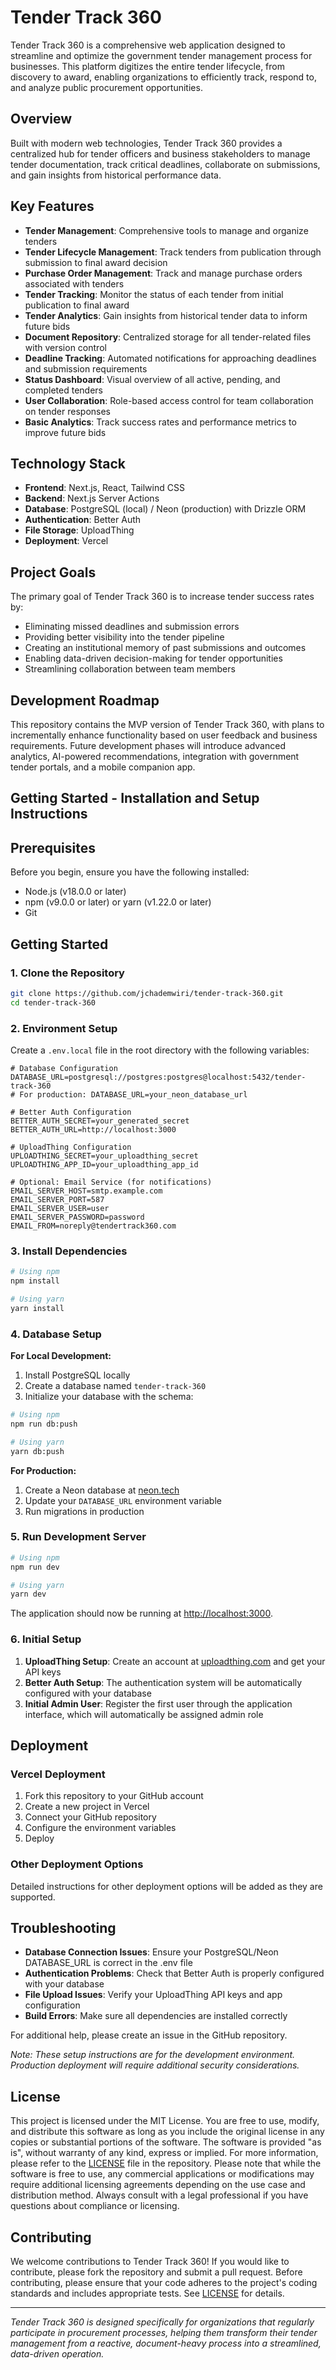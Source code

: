 # Tender Track 360

Tender Track 360 is a comprehensive web application designed to streamline and optimize the government tender management process for businesses. This platform digitizes the entire tender lifecycle, from discovery to award, enabling organizations to efficiently track, respond to, and analyze public procurement opportunities.

## Overview

Built with modern web technologies, Tender Track 360 provides a centralized hub for tender officers and business stakeholders to manage tender documentation, track critical deadlines, collaborate on submissions, and gain insights from historical performance data.

## Key Features

- **Tender Management**: Comprehensive tools to manage and organize tenders
- **Tender Lifecycle Management**: Track tenders from publication through submission to final award decision
- **Purchase Order Management**: Track and manage purchase orders associated with tenders
- **Tender Tracking**: Monitor the status of each tender from initial publication to final award
- **Tender Analytics**: Gain insights from historical tender data to inform future bids
- **Document Repository**: Centralized storage for all tender-related files with version control
- **Deadline Tracking**: Automated notifications for approaching deadlines and submission requirements
- **Status Dashboard**: Visual overview of all active, pending, and completed tenders
- **User Collaboration**: Role-based access control for team collaboration on tender responses
- **Basic Analytics**: Track success rates and performance metrics to improve future bids

## Technology Stack

- **Frontend**: Next.js, React, Tailwind CSS
- **Backend**: Next.js Server Actions
- **Database**: PostgreSQL (local) / Neon (production) with Drizzle ORM
- **Authentication**: Better Auth
- **File Storage**: UploadThing
- **Deployment**: Vercel

## Project Goals

The primary goal of Tender Track 360 is to increase tender success rates by:

- Eliminating missed deadlines and submission errors
- Providing better visibility into the tender pipeline
- Creating an institutional memory of past submissions and outcomes
- Enabling data-driven decision-making for tender opportunities
- Streamlining collaboration between team members

## Development Roadmap

This repository contains the MVP version of Tender Track 360, with plans to incrementally enhance functionality based on user feedback and business requirements. Future development phases will introduce advanced analytics, AI-powered recommendations, integration with government tender portals, and a mobile companion app.

## Getting Started - Installation and Setup Instructions

## Prerequisites

Before you begin, ensure you have the following installed:

- Node.js (v18.0.0 or later)
- npm (v9.0.0 or later) or yarn (v1.22.0 or later)
- Git

## Getting Started

### 1. Clone the Repository

```bash
git clone https://github.com/jchademwiri/tender-track-360.git
cd tender-track-360
```

### 2. Environment Setup

Create a `.env.local` file in the root directory with the following variables:

```
# Database Configuration
DATABASE_URL=postgresql://postgres:postgres@localhost:5432/tender-track-360
# For production: DATABASE_URL=your_neon_database_url

# Better Auth Configuration
BETTER_AUTH_SECRET=your_generated_secret
BETTER_AUTH_URL=http://localhost:3000

# UploadThing Configuration
UPLOADTHING_SECRET=your_uploadthing_secret
UPLOADTHING_APP_ID=your_uploadthing_app_id

# Optional: Email Service (for notifications)
EMAIL_SERVER_HOST=smtp.example.com
EMAIL_SERVER_PORT=587
EMAIL_SERVER_USER=user
EMAIL_SERVER_PASSWORD=password
EMAIL_FROM=noreply@tendertrack360.com
```

### 3. Install Dependencies

```bash
# Using npm
npm install

# Using yarn
yarn install
```

### 4. Database Setup

**For Local Development:**

1. Install PostgreSQL locally
2. Create a database named `tender-track-360`
3. Initialize your database with the schema:

```bash
# Using npm
npm run db:push

# Using yarn
yarn db:push
```

**For Production:**

1. Create a Neon database at [neon.tech](https://neon.tech)
2. Update your `DATABASE_URL` environment variable
3. Run migrations in production

### 5. Run Development Server

```bash
# Using npm
npm run dev

# Using yarn
yarn dev
```

The application should now be running at [http://localhost:3000](http://localhost:3000).

### 6. Initial Setup

1. **UploadThing Setup**: Create an account at [uploadthing.com](https://uploadthing.com) and get your API keys
2. **Better Auth Setup**: The authentication system will be automatically configured with your database
3. **Initial Admin User**: Register the first user through the application interface, which will automatically be assigned admin role

## Deployment

### Vercel Deployment

1. Fork this repository to your GitHub account
2. Create a new project in Vercel
3. Connect your GitHub repository
4. Configure the environment variables
5. Deploy

### Other Deployment Options

Detailed instructions for other deployment options will be added as they are supported.

## Troubleshooting

- **Database Connection Issues**: Ensure your PostgreSQL/Neon DATABASE_URL is correct in the .env file
- **Authentication Problems**: Check that Better Auth is properly configured with your database
- **File Upload Issues**: Verify your UploadThing API keys and app configuration
- **Build Errors**: Make sure all dependencies are installed correctly

For additional help, please create an issue in the GitHub repository.

_Note: These setup instructions are for the development environment. Production deployment will require additional security considerations._

## License

This project is licensed under the MIT License. You are free to use, modify, and distribute this software as long as you include the original license in any copies or substantial portions of the software. The software is provided "as is", without warranty of any kind, express or implied.
For more information, please refer to the [LICENSE](LICENSE) file in the repository.
Please note that while the software is free to use, any commercial applications or modifications may require additional licensing agreements depending on the use case and distribution method. Always consult with a legal professional if you have questions about compliance or licensing.

## Contributing

We welcome contributions to Tender Track 360! If you would like to contribute, please fork the repository and submit a pull request. Before contributing, please ensure that your code adheres to the project's coding standards and includes appropriate tests.
See [LICENSE](LICENSE) for details.

---

_Tender Track 360 is designed specifically for organizations that regularly participate in procurement processes, helping them transform their tender management from a reactive, document-heavy process into a streamlined, data-driven operation._
